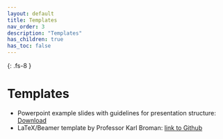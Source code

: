 ```yaml
---
layout: default
title: Templates
nav_order: 3
description: "Templates"
has_children: true
has_toc: false
---
```


  {: .fs-8 }
# Templates

- Powerpoint example slides with guidelines for presentation structure: [Download](gallery/presentation_template.pptx)
- LaTeX/Beamer template by Professor Karl Broman: [link to Github](https://github.com/kbroman/Talk_Graphs)
